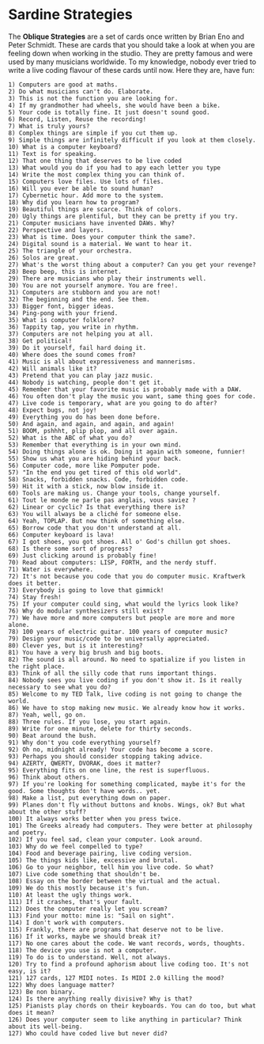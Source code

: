 # Sardine Strategies

The **Oblique Strategies** are a set of cards once written by Brian Eno and Peter Schmidt. These are cards that you should take a look at when you are feeling down when working in the studio. They are pretty famous and were used by many musicians worldwide. To my knowledge, nobody ever tried to write a <span class="underline">live coding flavour</span> of these cards until now. Here they are, have fun:

    1) Computers are good at maths.
    2) Do what musicians can't do. Elaborate.
    3) This is not the function you are looking for.
    4) If my grandmother had wheels, she would have been a bike.
    5) Your code is totally fine. It just doesn't sound good.
    6) Record, Listen, Reuse the recording!
    7) What is truly yours?
    8) Complex things are simple if you cut them up.
    9) Simple things are infinitely difficult if you look at them closely.
    10) What is a computer keyboard?
    11) Text is for speaking.
    12) That one thing that deserves to be live coded
    13) What would you do if you had to apy each letter you type
    14) Write the most complex thing you can think of.
    15) Computers love files. Use lots of files.
    16) Will you ever be able to sound human?
    17) Cybernetic hour. Add more to the system.
    18) Why did you learn how to program?
    19) Beautiful things are scarce. Think of colors.
    20) Ugly things are plentiful, but they can be pretty if you try.
    21) Computer musicians have invented DAWs. Why?
    22) Perspective and layers.
    23) What is time. Does your computer think the same?.
    24) Digital sound is a material. We want to hear it.
    25) The triangle of your orchestra.
    26) Solos are great.
    27) What's the worst thing about a computer? Can you get your revenge?
    28) Beep beep, this is internet.
    29) There are musicians who play their instruments well.
    30) You are not yourself anymore. You are free!.
    31) Computers are stubborn and you are not!
    32) The beginning and the end. See them.
    33) Bigger font, bigger ideas.
    34) Ping-pong with your friend.
    35) What is computer folklore?
    36) Tappity tap, you write in rhythm.
    37) Computers are not helping you at all.
    38) Get political!
    39) Do it yourself, fail hard doing it.
    40) Where does the sound comes from?
    41) Music is all about expressiveness and mannerisms.
    42) Will animals like it?
    43) Pretend that you can play jazz music.
    44) Nobody is watching, people don't get it.
    45) Remember that your favorite music is probably made with a DAW.
    46) You often don't play the music you want, same thing goes for code.
    47) Live code is temporary, what are you going to do after?
    48) Expect bugs, not joy!
    49) Everything you do has been done before.
    50) And again, and again, and again, and again!
    51) BOOM, pshhht, plip plop, and all over again.
    52) What is the ABC of what you do?
    53) Remember that everything is in your own mind.
    54) Doing things alone is ok. Doing it again with someone, funnier!
    55) Show us what you are hiding behind your back.
    56) Computer code, more like Pomputer pode.
    57) "In the end you get tired of this old world".
    58) Snacks, forbidden snacks. Code, forbidden code.
    59) Hit it with a stick, now blow inside it.
    60) Tools are making us. Change your tools, change yourself.
    61) Tout le monde ne parle pas anglais, vous saviez ?
    62) Linear or cyclic? Is that everything there is?
    63) You will always be a cliché for someone else.
    64) Yeah, TOPLAP. But now think of something else.
    65) Borrow code that you don't understand at all.
    66) Computer keyboard is lava!
    67) I got shoes, you got shoes. All o' God's chillun got shoes.
    68) Is there some sort of progress?
    69) Just clicking around is probably fine!
    70) Read about computers: LISP, FORTH, and the nerdy stuff.
    71) Water is everywhere.
    72) It's not because you code that you do computer music. Kraftwerk does it better.
    73) Everybody is going to love that gimmick!
    74) Stay fresh!
    75) If your computer could sing, what would the lyrics look like?
    76) Why do modular synthesizers still exist?
    77) We have more and more computers but people are more and more alone.
    78) 100 years of electric guitar. 100 years of computer music?
    79) Design your music/code to be universally appreciated.
    80) Clever yes, but is it interesting?
    81) You have a very big brush and big boots.
    82) The sound is all around. No need to spatialize if you listen in the right place.
    83) Think of all the silly code that runs important things.
    84) Nobody sees you live coding if you don't show it. Is it really necessary to see what you do?
    85) Welcome to my TED Talk, live coding is not going to change the world.
    86) We have to stop making new music. We already know how it works.
    87) Yeah, well, go on.
    88) Three rules. If you lose, you start again.
    89) Write for one minute, delete for thirty seconds.
    90) Beat around the bush.
    91) Why don't you code everything yourself?
    92) Oh no, midnight already! Your code has become a score.
    93) Perhaps you should consider stopping taking advice.
    94) AZERTY, QWERTY, DVORAK, does it matter?
    95) Everything fits on one line, the rest is superfluous.
    96) Think about others.
    97) If you're looking for something complicated, maybe it's for the good. Some thoughts don't have words.. yet.
    98) Make a list, put everything down on paper.
    99) Planes don't fly without buttons and knobs. Wings, ok? But what about the other stuff?
    100) It always works better when you press twice.
    101) The Greeks already had computers. They were better at philosophy and poetry.
    102) If you feel sad, clean your computer. Look around.
    103) Why do we feel compelled to type?
    104) Food and beverage pairing, live coding version.
    105) The things kids like, excessive and brutal.
    106) Go to your neighbor, tell him you live code. So what?
    107) Live code something that shouldn't be.
    108) Essay on the border between the virtual and the actual.
    109) We do this mostly because it's fun.
    110) At least the ugly things work.
    111) If it crashes, that's your fault.
    112) Does the computer really let you scream?
    113) Find your motto: mine is: "Sail on sight".
    114) I don't work with computers.
    115) Frankly, there are programs that deserve not to be live.
    116) If it works, maybe we should break it?
    117) No one cares about the code. We want records, words, thoughts.
    118) The device you use is not a computer.
    119) To do is to understand. Well, not always.
    120) Try to find a profound aphorism about live coding too. It's not easy, is it?
    121) 127 cards, 127 MIDI notes. Is MIDI 2.0 killing the mood?
    122) Why does language matter?
    123) Be non binary.
    124) Is there anything really divisive? Why is that?
    125) Pianists play chords on their keyboards. You can do too, but what does it mean?
    126) Does your computer seem to like anything in particular? Think about its well-being.
    127) Who could have coded live but never did?
